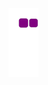 ![snake gif](https://github.com/felipefreitasgit/felipefreitasgit/blob/output/github-contribution-grid-snake.gif)
